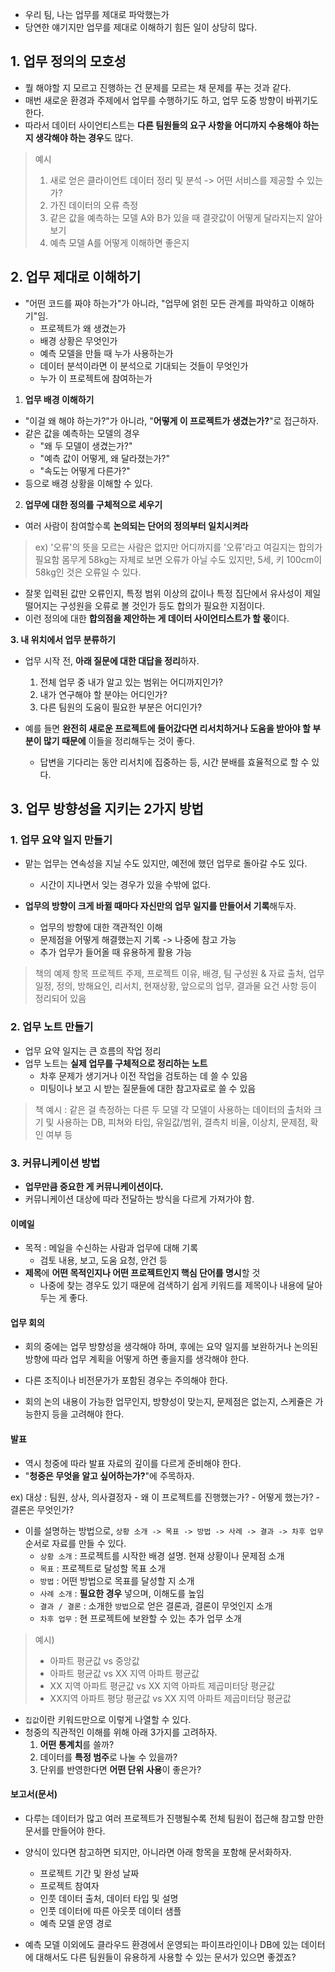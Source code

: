 - 우리 팀, 나는 업무를 제대로 파악했는가
- 당연한 얘기지만 업무를 제대로 이해하기 힘든 일이 상당히 많다.

## 1. 업무 정의의 모호성
- 뭘 해야할 지 모르고 진행하는 건 문제를 모르는 채 문제를 푸는 것과 같다.
- 매번 새로운 환경과 주제에서 업무를 수행하기도 하고, 업무 도중 방향이 바뀌기도 한다.
- 따라서 데이터 사이언티스트는 **다른 팀원들의 요구 사항을 어디까지 수용해야 하는지 생각해야 하는 경우**도 많다.

> 예시
> 1. 새로 얻은 클라이언트 데이터 정리 및 분석 -> 어떤 서비스를 제공할 수 있는가?
> 2. 가진 데이터의 오류 측정
> 3. 같은 값을 예측하는 모델 A와 B가 있을 때 결괏값이 어떻게 달라지는지 알아보기
> 4. 예측 모델 A를 어떻게 이해하면 좋은지



## 2. 업무 제대로 이해하기
- "어떤 코드를 짜야 하는가"가 아니라, "업무에 얽힌 모든 관계를 파악하고 이해하기"임.
	- 프로젝트가 왜 생겼는가
	- 배경 상황은 무엇인가
	- 예측 모델을 만들 때 누가 사용하는가
	- 데이터 분석이라면 이 분석으로 기대되는 것들이 무엇인가
	- 누가 이 프로젝트에 참여하는가


1. **업무 배경 이해하기**
- "이걸 왜 해야 하는가?"가 아니라, "**어떻게 이 프로젝트가 생겼는가?**"로 접근하자.
- 같은 값을 예측하는 모델의 경우
	- "왜 두 모델이 생겼는가?"
	- "예측 값이 어떻게, 왜 달라졌는가?"
	- "속도는 어떻게 다른가?"
- 등으로 배경 상황을 이해할 수 있다.


2. **업무에 대한 정의를 구체적으로 세우기**
- 여러 사람이 참여할수록 **논의되는 단어의 정의부터 일치시켜라**

> ex) 
> '오류'의 뜻을 모르는 사람은 없지만 어디까지를 '오류'라고 여길지는 합의가 필요함
> 몸무게 58kg는 자체로 보면 오류가 아닐 수도 있지만, 5세, 키 100cm이 58kg인 것은 오류일 수 있다.

- 잘못 입력된 값만 오류인지, 특정 범위 이상의 값이나 특정 집단에서 유사성이 제일 떨어지는 구성원을 오류로 볼 것인가 등도 합의가 필요한 지점이다. 
- 이런 정의에 대한 **합의점을 제안하는 게 데이터 사이언티스트가 할 몫**이다.

**3. 내 위치에서 업무 분류하기**
- 업무 시작 전, **아래 질문에 대한 대답을 정리**하자.
	1. 전체 업무 중 내가 알고 있는 범위는 어디까지인가?
	2. 내가 연구해야 할 분야는 어디인가?
	3. 다른 팀원의 도움이 필요한 부분은 어디인가?

- 예를 들면 **완전히 새로운 프로젝트에 들어갔다면 리서치하거나 도움을 받아야 할 부분이 많기 때문에** 이들을 정리해두는 것이 좋다.
	- 답변을 기다리는 동안 리서치에 집중하는 등, 시간 분배를 효율적으로 할 수 있다.

## 3. 업무 방향성을 지키는 2가지 방법

### 1. 업무 요약 일지 만들기
- 맡는 업무는 연속성을 지닐 수도 있지만, 예전에 했던 업무로 돌아갈 수도 있다.
	- 시간이 지나면서 잊는 경우가 있을 수밖에 없다.

- **업무의 방향이 크게 바뀔 때마다 자신만의 업무 일지를 만들어서 기록**해두자.
	- 업무의 방향에 대한 객관적인 이해
	- 문제점을 어떻게 해결했는지 기록 -> 나중에 참고 가능
	- 추가 업무가 들어올 때 유용하게 활용 가능

> 책의 예제 항목
> 프로젝트 주제, 프로젝트 이유, 배경, 팀 구성원 & 자료 출처, 업무 일정, 정의, 방해요인, 리서치, 현재상황, 앞으로의 업무, 결과물 요건 사항  등이 정리되어 있음


### 2. 업무 노트 만들기
- 업무 요약 일지는 큰 흐름의 작업 정리 
- 업무 노트는 **실제 업무를 구체적으로 정리하는 노트**
	- 차후 문제가 생기거나 이전 작업을 검토하는 데 쓸 수 있음
	- 미팅이나 보고 시 받는 질문들에 대한 참고자료로 쓸 수 있음

> 책 예시 : 같은 걸 측정하는 다른 두 모델
> 각 모델이 사용하는 데이터의 출처와 크기 및 사용하는 DB, 피쳐와 타입, 유일값/범위, 결측치 비율, 이상치, 문제점, 확인 여부 등

### 3. 커뮤니케이션 방법
- **업무만큼 중요한 게 커뮤니케이션이다.**
- 커뮤니케이션 대상에 따라 전달하는 방식을 다르게 가져가야 함.

#### 이메일
- 목적 : 메일을 수신하는 사람과 업무에 대해 기록
	- 검토 내용, 보고, 도움 요청, 안건 등
- **제목**에 **어떤 목적인지나 어떤 프로젝트인지 핵심 단어를 명시**할 것
	- 나중에 찾는 경우도 있기 때문에 검색하기 쉽게 키워드를 제목이나 내용에 달아두는 게 좋다.

#### 업무 회의
- 회의 중에는 업무 방향성을 생각해야 하며, 후에는 요약 일지를 보완하거나 논의된 방향에 따라 업무 계획을 어떻게 하면 좋을지를 생각해야 한다.

- 다른 조직이나 비전문가가 포함된 경우는 주의해야 한다.
- 회의 논의 내용이 가능한 업무인지, 방향성이 맞는지, 문제점은 없는지, 스케쥴은 가능한지 등을 고려해야 한다.

#### 발표
- 역시 청중에 따라 발표 자료의 깊이를 다르게 준비해야 한다.
- "**청중은 무엇을 알고 싶어하는가?**"에 주목하자.

ex) 대상 : 팀원, 상사, 의사결정자
	- 왜 이 프로젝트를 진행했는가?
	- 어떻게 했는가?
	- 결론은 무엇인가?

- 이를 설명하는 방법으로, `상황 소개 -> 목표 -> 방법 -> 사례 -> 결과 -> 차후 업무` 순서로 자료를 만들 수 있다.
	- `상황 소개` : 프로젝트를 시작한 배경 설명. 현재 상황이나 문제점 소개
	- `목표` : 프로젝트로 달성할 목표 소개
	- `방법` : 어떤 방법으로 목표를 달성할 지 소개
	- `사례 소개` : **필요한 경우** 넣으며, 이해도를 높임
	- `결과 / 결론` : 소개한 `방법`으로 얻은 결론과, 결론이 무엇인지 소개
	- `차후 업무` : 현 프로젝트에 보완할 수 있는 추가 업무 소개

> 예시)
> - 아파트 평균값 vs 중앙값
> - 아파트 평균값 vs XX 지역 아파트 평균값
> - XX 지역 아파트 평균값 vs XX 지역 아파트 제곱미터당 평균값
> - XX지역 아파트 평당 평균값 vs XX 지역 아파트 제곱미터당 평균값

- `집값`이란 키워드만으로 이렇게 나열할 수 있다.
- 청중의 직관적인 이해를 위해 아래 3가지를 고려하자.
	1. **어떤 통계치**를 쓸까?
	2. 데이터를 **특정 범주**로 나눌 수 있을까?
	3. 단위를 반영한다면 **어떤 단위 사용**이 좋은가?

#### 보고서(문서)
- 다루는 데이터가 많고 여러 프로젝트가 진행될수록 전체 팀원이 접근해 참고할 만한 문서를 만들어야 한다. 
- 양식이 있다면 참고하면 되지만, 아니라면 아래 항목을 포함해 문서화하자.
	- 프로젝트 기간 및 완성 날짜
	- 프로젝트 참여자
	- 인풋 데이터 출처, 데이터 타입 및 설명
	- 인풋 데이터에 따른 아웃풋 데이터 샘플
	- 예측 모델 운영 경로

- 예측 모델 이외에도 클라우드 환경에서 운영되는 파이프라인이나 DB에 있는 데이터에 대해서도 다른 팀원들이 유용하게 사용할 수 있는 문서가 있으면 좋겠죠?

